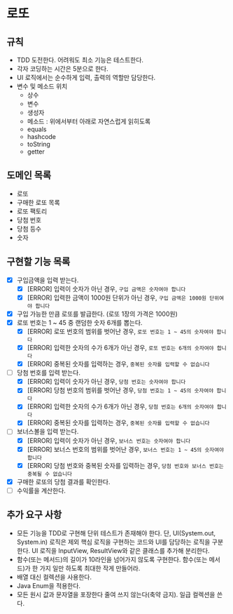 # 로또

## 규칙

- TDD 도전한다. 어려워도 최소 기능은 테스트한다.
- 각자 코딩하는 시간은 5분으로 한다.
- UI 로직에서는 순수하게 입력, 출력의 역할만 담당한다.
- 변수 및 메소드 위치
    - 상수
    - 변수
    - 생성자
    - 메소드 : 위에서부터 아래로 자연스럽게 읽히도록
    - equals
    - hashcode
    - toString
    - getter

## 도메인 목록

- 로또
- 구매한 로또 목록
- 로또 팩토리
- 당첨 번호
- 당첨 등수
- 숫자

## 구현할 기능 목록

- [x] 구입금액을 입력 받는다.
    - [x] [ERROR] 입력이 숫자가 아닌 경우, `구입 금액은 숫자여야 합니다`
    - [x] [ERROR] 입력한 금액이 1000원 단위가 아닌 경우, `구입 금액은 1000원 단위여야 합니다`
- [x] 구입 가능한 만큼 로또를 발급한다. (로또 1장의 가격은 1000원)
- [x] 로또 번호는 1 ~ 45 중 랜덤한 숫자 6개를 뽑는다.
    - [x] [ERROR] 로또 번호의 범위를 벗어난 경우, `로또 번호는 1 ~ 45의 숫자여야 합니다`
    - [x] [ERROR] 입력한 숫자의 수가 6개가 아닌 경우, `로또 번호는 6개의 숫자여야 합니다`
    - [x] [ERROR] 중복된 숫자를 입력하는 경우, `중복된 숫자를 입력할 수 없습니다`
- [ ] 당첨 번호를 입력 받는다.
    - [x] [ERROR] 입력이 숫자가 아닌 경우, `당첨 번호는 숫자여야 합니다`
    - [x] [ERROR] 당첨 번호의 범위를 벗어난 경우, `당첨 번호는 1 ~ 45의 숫자여야 합니다`
    - [x] [ERROR] 입력한 숫자의 수가 6개가 아닌 경우, `당첨 번호는 6개의 숫자여야 합니다`
    - [x] [ERROR] 중복된 숫자를 입력하는 경우, `중복된 숫자를 입력할 수 없습니다`
- [ ] 보너스볼을 입력 받는다.
    - [x] [ERROR] 입력이 숫자가 아닌 경우, `보너스 번호는 숫자여야 합니다`
    - [x] [ERROR] 보너스 번호의 범위를 벗어난 경우, `보너스 번호는 1 ~ 45의 숫자여야 합니다`
    - [x] [ERROR] 당첨 번호와 중복된 숫자를 입력하는 경우, `당첨 번호와 보너스 번호는 중복될 수 없습니다`
- [x] 구매한 로또의 당첨 결과를 확인한다.
- [ ] 수익률을 계산한다.

## 추가 요구 사항

- 모든 기능을 TDD로 구현해 단위 테스트가 존재해야 한다. 단, UI(System.out, System.in) 로직은 제외 핵심 로직을 구현하는 코드와 UI를 담당하는 로직을 구분한다. UI 로직을
  InputView, ResultView와 같은 클래스를 추가해 분리한다.
- 함수(또는 메서드)의 길이가 10라인을 넘어가지 않도록 구현한다. 함수(또는 메서드)가 한 가지 일만 하도록 최대한 작게 만들어라.
- 배열 대신 컬렉션을 사용한다.
- Java Enum을 적용한다.
- 모든 원시 값과 문자열을 포장한다 줄여 쓰지 않는다(축약 금지). 일급 컬렉션을 쓴다.